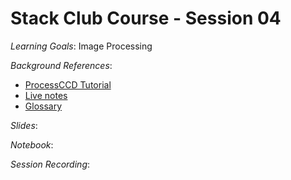 # Stack Club Course - Session 04

*Learning Goals*: Image Processing

*Background References*:
* [ProcessCCD Tutorial](https://pipelines.lsst.io/getting-started/processccd.html)
* [Live notes](https://docs.google.com/document/d/1UmPCHy1c1SnHrWbUHKTHK5fsty7t6dkGz_jxcrqJgJE)
* [Glossary](https://docs.google.com/document/d/1KBQadu99tV5VnFUbPKq4iqKEdgtBTCF1RJNWtXM_mF0/edit#bookmark=id.tv5ptfwx28ms)

*Slides*:

*Notebook*:

*Session Recording*:
